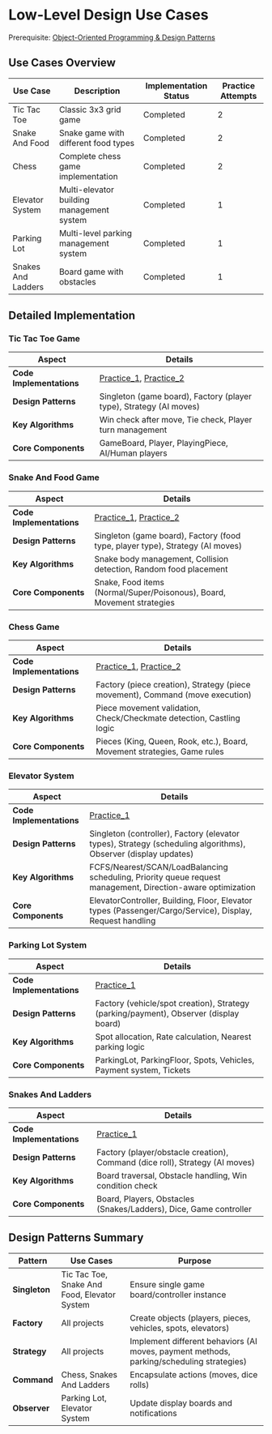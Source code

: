# Low-Level Design Use Cases

Prerequisite: [Object-Oriented Programming & Design Patterns](https://github.com/karan-shergill/oops101)

## Use Cases Overview

| Use Case | Description | Implementation Status | Practice Attempts |
|----------|-------------|---------------------|------------------|
| Tic Tac Toe | Classic 3x3 grid game | Completed | 2 |
| Snake And Food | Snake game with different food types | Completed | 2 |
| Chess | Complete chess game implementation | Completed | 2 |
| Elevator System | Multi-elevator building management system | Completed | 1 |
| Parking Lot | Multi-level parking management system | Completed | 1 |
| Snakes And Ladders | Board game with obstacles | Completed | 1 |

## Detailed Implementation

### Tic Tac Toe Game

| Aspect | Details |
|--------|---------|
| **Code Implementations** | [Practice_1](https://github.com/karan-shergill/lld101/tree/main/LLD_TicTacToe_V1), [Practice_2](https://github.com/karan-shergill/lld101/tree/main/practice/LLD_TicTacToe_V2) |
| **Design Patterns** | Singleton (game board), Factory (player type), Strategy (AI moves) |
| **Key Algorithms** | Win check after move, Tie check, Player turn management |
| **Core Components** | GameBoard, Player, PlayingPiece, AI/Human players |

### Snake And Food Game

| Aspect | Details |
|--------|---------|
| **Code Implementations** | [Practice_1](https://github.com/karan-shergill/lld101/tree/main/LLD_SnakeAndFood_V1), [Practice_2](https://github.com/karan-shergill/lld101/tree/main/practice/LLD_SnakeAndFood_V2) |
| **Design Patterns** | Singleton (game board), Factory (food type, player type), Strategy (AI moves) |
| **Key Algorithms** | Snake body management, Collision detection, Random food placement |
| **Core Components** | Snake, Food items (Normal/Super/Poisonous), Board, Movement strategies |

### Chess Game

| Aspect | Details |
|--------|---------|
| **Code Implementations** | [Practice_1](https://github.com/karan-shergill/lld101/tree/main/LLD_Chess_V1), [Practice_2](https://github.com/karan-shergill/lld101/tree/main/practice/LLD_Chess_V2) |
| **Design Patterns** | Factory (piece creation), Strategy (piece movement), Command (move execution) |
| **Key Algorithms** | Piece movement validation, Check/Checkmate detection, Castling logic |
| **Core Components** | Pieces (King, Queen, Rook, etc.), Board, Movement strategies, Game rules |

### Elevator System

| Aspect | Details |
|--------|---------|
| **Code Implementations** | [Practice_1](https://github.com/karan-shergill/lld101/tree/main/LLD_Elevator_V1) |
| **Design Patterns** | Singleton (controller), Factory (elevator types), Strategy (scheduling algorithms), Observer (display updates) |
| **Key Algorithms** | FCFS/Nearest/SCAN/LoadBalancing scheduling, Priority queue request management, Direction-aware optimization |
| **Core Components** | ElevatorController, Building, Floor, Elevator types (Passenger/Cargo/Service), Display, Request handling |

### Parking Lot System

| Aspect | Details |
|--------|---------|
| **Code Implementations** | [Practice_1](https://github.com/karan-shergill/lld101/tree/main/LLD_ParkingLot_V1) |
| **Design Patterns** | Factory (vehicle/spot creation), Strategy (parking/payment), Observer (display board) |
| **Key Algorithms** | Spot allocation, Rate calculation, Nearest parking logic |
| **Core Components** | ParkingLot, ParkingFloor, Spots, Vehicles, Payment system, Tickets |

### Snakes And Ladders

| Aspect | Details |
|--------|---------|
| **Code Implementations** | [Practice_1](https://github.com/karan-shergill/lld101/tree/main/LLD_SnakesAndLadders_V1) |
| **Design Patterns** | Factory (player/obstacle creation), Command (dice roll), Strategy (AI moves) |
| **Key Algorithms** | Board traversal, Obstacle handling, Win condition check |
| **Core Components** | Board, Players, Obstacles (Snakes/Ladders), Dice, Game controller |

## Design Patterns Summary

| Pattern | Use Cases | Purpose |
|---------|-----------|---------|
| **Singleton** | Tic Tac Toe, Snake And Food, Elevator System | Ensure single game board/controller instance |
| **Factory** | All projects | Create objects (players, pieces, vehicles, spots, elevators) |
| **Strategy** | All projects | Implement different behaviors (AI moves, payment methods, parking/scheduling strategies) |
| **Command** | Chess, Snakes And Ladders | Encapsulate actions (moves, dice rolls) |
| **Observer** | Parking Lot, Elevator System | Update display boards and notifications |
